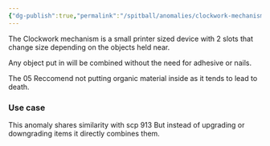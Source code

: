 ```yaml
---
{"dg-publish":true,"permalink":"/spitball/anomalies/clockwork-mechanism/"}
---
```


The Clockwork mechanism is a small printer sized device with 2 slots that change size depending on the objects held near.

Any object put in will be combined without the need for adhesive or nails.

The 05 Reccomend not putting organic material inside as it tends to lead to death.



### Use case
This anomaly shares similarity with scp 913 But instead of upgrading or downgrading items it directly combines them.